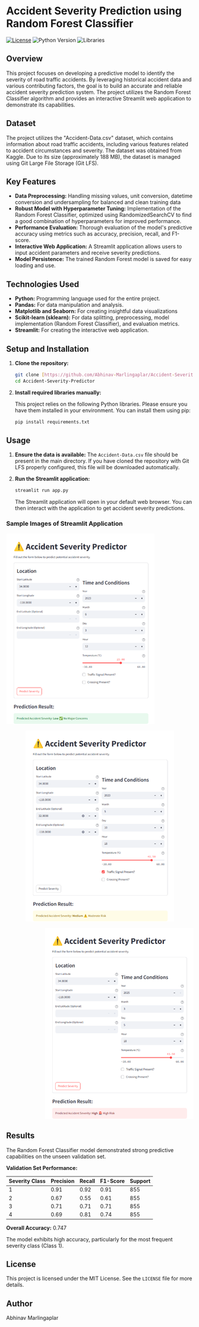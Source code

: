 # Accident Severity Prediction using Random Forest Classifier

[![License](https://img.shields.io/badge/License-MIT-yellow.svg)](https://opensource.org/licenses/MIT)
![Python Version](https://img.shields.io/badge/Python-3.x-blue.svg)
![Libraries](https://img.shields.io/badge/Libraries-Pandas%2CSklearn%2CStreamlit%2CMatplotlib%2CSeaborn%2CRandomizedSearchCV-brightgreen.svg)

## Overview

This project focuses on developing a predictive model to identify the severity of road traffic accidents. By leveraging historical accident data and various contributing factors, the goal is to build an accurate and reliable accident severity prediction system. The project utilizes the Random Forest Classifier algorithm and provides an interactive Streamlit web application to demonstrate its capabilities.

## Dataset

The project utilizes the "Accident-Data.csv" dataset, which contains information about road traffic accidents, including various features related to accident circumstances and severity. The dataset was obtained from Kaggle. Due to its size (approximately 188 MB), the dataset is managed using Git Large File Storage (Git LFS).

## Key Features

* **Data Preprocessing:** Handling missing values, unit conversion, datetime conversion and undersampling for balanced and clean training data
* **Robust Model with Hyperparameter Tuning:** Implementation of the Random Forest Classifier, optimized using RandomizedSearchCV to find a good combination of hyperparameters for improved performance.
* **Performance Evaluation:** Thorough evaluation of the model's predictive accuracy using metrics such as accuracy, precision, recall, and F1-score.
* **Interactive Web Application:** A Streamlit application allows users to input accident parameters and receive severity predictions.
* **Model Persistence:** The trained Random Forest model is saved for easy loading and use.

## Technologies Used

* **Python:** Programming language used for the entire project.
* **Pandas:** For data manipulation and analysis.
* **Matplotlib and Seaborn:** For creating insightful data visualizations
* **Scikit-learn (sklearn):** For data splitting, preprocessing, model implementation (Random Forest Classifier), and evaluation metrics.
* **Streamlit:** For creating the interactive web application.

## Setup and Installation

1.  **Clone the repository:**

    ```bash
    git clone [https://github.com/Abhinav-Marlingaplar/Accident-Severity-Predictor.git](https://github.com/Abhinav-Marlingaplar/Accident-Severity-Predictor.git)
    cd Accident-Severity-Predictor
    ```

2.  **Install required libraries manually:**

    This project relies on the following Python libraries. Please ensure you have them installed in your environment. You can install them using pip:

    ```bash
    pip install requirements.txt
    ```

## Usage

1.  **Ensure the data is available:** The  `Accident-Data.csv`  file should be present in the main directory.  If you have cloned the repository with Git LFS properly configured, this file will be downloaded automatically.

2.  **Run the Streamlit application:**

    ```bash
    streamlit run app.py
    ```

    The Streamlit application will open in your default web browser.  You can then interact with the application to get accident severity predictions.

### Sample Images of Streamlit Application

<p align="left">
<img src="images/img2.png" alt="moderate risk" width="400"/>
</p>

<p align="center">
<img src="images/img1.png" alt="no risk" width="400"/>
</p>

<p align="right">
<img src="images/img3.png" alt="high risk" width="400"/>
</p>

## Results

The Random Forest Classifier model demonstrated strong predictive capabilities on the unseen validation set.

**Validation Set Performance:**

| Severity Class | Precision | Recall | F1-Score | Support |
| :------------- | :-------- | :----- | :------- | :------ |
| 1             | 0.91      | 0.92   | 0.91       | 855       |
| 2             | 0.67      | 0.55   | 0.61       | 855       |
| 3             | 0.71      | 0.71   | 0.71       | 855       |
| 4             | 0.69      | 0.81   | 0.74       | 855       |

**Overall Accuracy:** 0.747

The model exhibits high accuracy, particularly for the most frequent severity class (Class 1).

## License

This project is licensed under the MIT License. See the  `LICENSE`  file for more details.

## Author

Abhinav Marlingaplar
